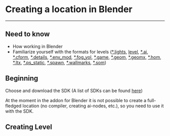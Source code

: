 # Creating a location in Blender

___

## Need to know

- How working in Blender
- Familiarize yourself with the formats for levels ([*.lights](../../reference/file-formats/game-levels/lights.md), [level](../../reference/file-formats/game-levels/level.md), [*.ai](../../reference/file-formats/game-levels/ai.md), [*.cform](../../reference/file-formats/game-levels/cform.md), [*.details](../../reference/file-formats/game-levels/details.md), [*.env_mod](../../reference/file-formats/game-levels/env_mod.md), [*.fog_vol](../../reference/file-formats/game-levels/fog_vol.md), [*.game](../../reference/file-formats/game-levels/game.md), [*.geom](../../reference/file-formats/game-levels/geom.md), [*.geomx](../../reference/file-formats/game-levels/geomx.md), [*.hom](../../reference/file-formats/game-levels/hom.md), [*.ltx](../../reference/file-formats/conf-script/ltx.md), [*.ps_static](../../reference/file-formats/game-levels/ps_static.md), [*.spawn](../../reference/file-formats/game-levels/spawn.md), [*.wallmarks](../../reference/file-formats/game-levels/wallmarks.md), [*.som](../../reference/file-formats/game-levels/som.md))

## Beginning

Choose and download the SDK (A list of SDKs can be found [here](../../modding-tools/README.md))

At the moment in the addon for Blender it is not possible to create a full-fledged location (no compiler, creating ai-nodes, etc.), so you need to use it with the SDK.

## Creating Level
